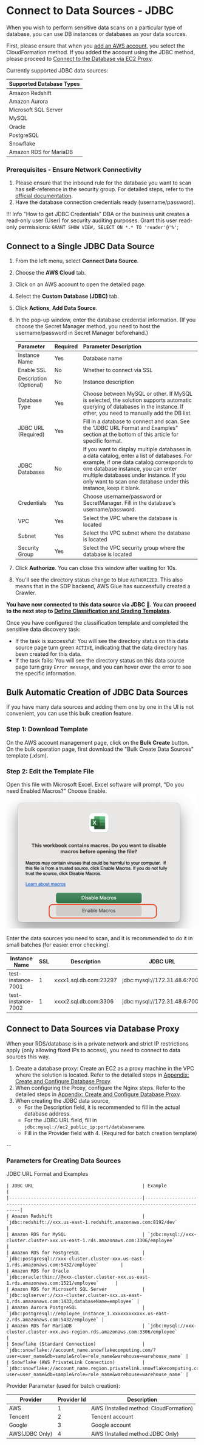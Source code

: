# Connect to Data Sources - JDBC

When you wish to perform sensitive data scans on a particular type of database, you can use DB instances or databases as your data sources.

First, please ensure that when you [add an AWS account](data-source.md), you select the CloudFormation method. If you added the account using the JDBC method, please proceed to [Connect to the Database via EC2 Proxy](data-catalog-create-jdbc-database-proxy.md).

Currently supported JDBC data sources:

| Supported Database Types |
|--------------------------|
| Amazon Redshift          |
| Amazon Aurora            |
| Microsoft SQL Server     |
| MySQL                    |
| Oracle                   |
| PostgreSQL               |
| Snowflake                |
| Amazon RDS for MariaDB   |

### Prerequisites - Ensure Network Connectivity

1. Please ensure that the inbound rule for the database you want to scan has self-reference in the security group. For detailed steps, refer to the [official documentation](https://docs.aws.amazon.com/glue/latest/dg/setup-vpc-for-glue-access.html).
2. Have the database connection credentials ready (username/password).

!!! Info "How to get JDBC Credentials"
    DBA or the business unit creates a read-only user (User) for security auditing purposes. Grant this user read-only permissions: `GRANT SHOW VIEW, SELECT ON *.* TO 'reader'@'%'`;


## Connect to a Single JDBC Data Source
1. From the left menu, select **Connect Data Source**.
2. Choose the **AWS Cloud** tab.
3. Click on an AWS account to open the detailed page.
4. Select the **Custom Database (JDBC)** tab.
5. Click **Actions**, **Add Data Source**.
6. In the pop-up window, enter the database credential information. (If you choose the Secret Manager method, you need to host the username/password in Secret Manager beforehand.)

    | Parameter          | Required | Parameter Description                                                                                               |
    |--------------------|----------|--------------------------------------------------------------------------------------------------------------------|
    | Instance Name      | Yes      | Database name                                                                                                      |
    | Enable SSL         | No       | Whether to connect via SSL                                                                                          |
    | Description (Optional) | No   | Instance description                                                                                                |
    | Database Type      | Yes      | Choose between MySQL or other. If MySQL is selected, the solution supports automatic querying of databases in the instance. If other, you need to manually add the DB list. |
    | JDBC URL (Required)| Yes      | Fill in a database to connect and scan. See the "JDBC URL Format and Examples" section at the bottom of this article for specific format. |
    | JDBC Databases     | No       | If you want to display multiple databases in a data catalog, enter a list of databases. For example, if one data catalog corresponds to one database instance, you can enter multiple databases under instance. If you only want to scan one database under this instance, keep it blank. |
    | Credentials        | Yes      | Choose username/password or SecretManager. Fill in the database's username/password.                                 |
    | VPC                | Yes      | Select the VPC where the database is located |
    | Subnet             | Yes      | Select the VPC subnet where the database is located |
    | Security Group     | Yes      | Select the VPC security group where the database is located |

7. Click **Authorize**. You can close this window after waiting for 10s.
8. You'll see the directory status change to blue `AUTHORIZED`. This also means that in the SDP backend, AWS Glue has successfully created a Crawler.

**You have now connected to this data source via JDBC 🎉. You can proceed to the next step to [Define Classification and Grading Templates](data-identifiers.md).**

Once you have configured the classification template and completed the sensitive data discovery task:

- If the task is successful: You will see the directory status on this data source page turn green `ACTIVE`, indicating that the data directory has been created for this data.
- If the task fails: You will see the directory status on this data source page turn gray `Error message`, and you can hover over the error to see the specific information.

## Bulk Automatic Creation of JDBC Data Sources

If you have many data sources and adding them one by one in the UI is not convenient, you can use this bulk creation feature.

### Step 1: Download Template
On the AWS account management page, click on the **Bulk Create** button.
On the bulk operation page, first download the "Bulk Create Data Sources" template (.xlsm).

### Step 2: Edit the Template File
Open this file with Microsoft Excel. Excel software will prompt, "Do you need Enabled Macros?" Choose Enable.
![edit-icon](docs/../../images/batch_create_datasource_enablemarcos.png)

Enter the data sources you need to scan, and it is recommended to do it in small batches (for easier error checking).

| Instance Name       | SSL | Description              | JDBC URL                                                | JDBC Databases | SecretARN | Username | Password   | AccountID     | Region         | ProviderID |
|---------------------|-----|--------------------------|---------------------------------------------------------|----------------|-----------|----------|------------|---------------|----------------|------------|
| test-instance-7001 | 1   | xxxx1.sql.db.com:23297   | jdbc:mysql://172.31.48.6:7001                          |                |           | root     | Temp123456! | 123456789     | ap-guangzhou-1 | 1          |
| test-instance-7002 | 1   | xxxx2.sql.db.com:3306    | jdbc:mysql://172.31.48.6:7002                          |                |           | root     | Temp123456! | 123456789     | ap-guangzhou-1 | 1          |


## Connect to Data Sources via Database Proxy

When your RDS/database is in a private network and strict IP restrictions apply (only allowing fixed IPs to access), you need to connect to data sources this way.

1. Create a database proxy: Create an EC2 as a proxy machine in the VPC where the solution is located. Refer to the detailed steps in [Appendix: Create and Configure Database Proxy](appendix-database-proxy.md).
2. When configuring the Proxy, configure the Nginx steps. Refer to the detailed steps in [Appendix: Create and Configure Database Proxy](appendix-database-proxy.md).
3. When creating the JDBC data source,
     - For the Description field, it is recommended to fill in the actual database address.
     - For the JDBC URL field, fill in `jdbc:mysql://ec2_public_ip:port/databasename`.
     - Fill in the Provider field with 4. (Required for batch creation template)

--

### Parameters for Creating Data Sources
JDBC URL Format and Examples

    | JDBC URL                                        | Example                                                                                      |
    |-------------------------------------------------|----------------------------------------------------------------------------------------------|
    | Amazon Redshift                                 | `jdbc:redshift://xxx.us-east-1.redshift.amazonaws.com:8192/dev`                              |
    | Amazon RDS for MySQL                            | `jdbc:mysql://xxx-cluster.cluster-xxx.us-east-1.rds.amazonaws.com:3306/employee`             |
    | Amazon RDS for PostgreSQL                       | `jdbc:postgresql://xxx-cluster.cluster-xxx.us-east-1.rds.amazonaws.com:5432/employee`        |
    | Amazon RDS for Oracle                           | `jdbc:oracle:thin://@xxx-cluster.cluster-xxx.us-east-1.rds.amazonaws.com:1521/employee`      |
    | Amazon RDS for Microsoft SQL Server             | `jdbc:sqlserver://xxx-cluster.cluster-xxx.us-east-1.rds.amazonaws.com:1433;databaseName=employee` |
    | Amazon Aurora PostgreSQL                        | `jdbc:postgresql://employee_instance_1.xxxxxxxxxxxx.us-east-2.rds.amazonaws.com:5432/employee` |
    | Amazon RDS for MariaDB                          | `jdbc:mysql://xxx-cluster.cluster-xxx.aws-region.rds.amazonaws.com:3306/employee`            |
    | Snowflake (Standard Connection)                 | `jdbc:snowflake://account_name.snowflakecomputing.com/?user=user_name&db=sample&role=role_name&warehouse=warehouse_name` |
    | Snowflake (AWS PrivateLink Connection)          | `jdbc:snowflake://account_name.region.privatelink.snowflakecomputing.com/?user=user_name&db=sample&role=role_name&warehouse=warehouse_name` |


Provider Parameter (used for batch creation):

| Provider   | Provider Id | Description                       |
|------------|-------------|-----------------------------------|
| AWS        | 1           | AWS (Installed method: CloudFormation)  |
| Tencent    | 2           | Tencent account                   |
| Google     | 3           | Google account                    |
| AWS(JDBC Only) | 4       | AWS (Installed method:JDBC Only) |
